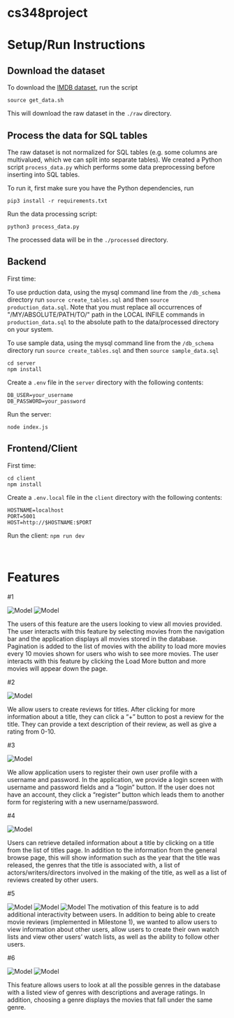 # cs348project

# Setup/Run Instructions

## Download the dataset

To download the [IMDB dataset](https://www.imdb.com/interfaces/), run the script

```
source get_data.sh
```

This will download the raw dataset in the `./raw` directory.

## Process the data for SQL tables

The raw dataset is not normalized for SQL tables (e.g. some columns are multivalued, which we can split into separate tables). We created a Python script `process_data.py` which performs some data preprocessing before inserting into SQL tables.

To run it, first make sure you have the Python dependencies, run

```
pip3 install -r requirements.txt
```

Run the data processing script:

```
python3 process_data.py
```

The processed data will be in the `./processed` directory.

## Backend

First time:

To use prduction data, using the mysql command line from the `/db_schema` directory run `source create_tables.sql` and then `source production_data.sql`. Note that you must replace all occurrences of "/MY/ABSOLUTE/PATH/TO/" path in the LOCAL INFILE commands in `production_data.sql` to the absolute path to the data/processed directory on your system.

To use sample data, using the mysql command line from the `/db_schema` directory run `source create_tables.sql` and then `source sample_data.sql`


```
cd server
npm install
```

Create a `.env` file in the `server` directory with the following contents:

```
DB_USER=your_username
DB_PASSWORD=your_password
```

Run the server:

```
node index.js
```

## Frontend/Client

First time:

```
cd client
npm install
```

Create a `.env.local` file in the `client` directory with the following contents:

```
HOSTNAME=localhost
PORT=5001
HOST=http://$HOSTNAME:$PORT
```

Run the client:
`npm run dev`

<br/>

# Features

#1

![Model](/pic/all_movies.png)
![Model](/pic/all_movies_2.png)

The users of this feature are the users looking to view all movies provided. The user interacts with this feature by selecting movies from the navigation bar and the application displays all movies stored in the database. 
Pagination is added to the list of movies with the ability to load more movies every 10 movies shown for users who wish to see more movies. The user interacts with this feature by clicking the Load More button and more movies will appear down the page.

#2

![Model](/pic/make_review.png)

We allow users to create reviews for titles. After clicking for more information about a title, they can click a “+” button to post a review for the title. They can provide a text description of their review, as well as give a rating from 0-10. 

#3

![Model](/pic/login.png)

We allow application users to register their own user profile with a username and password. In the application, we provide a login screen with username and password fields and a “login” button. If the user does not have an account, they click a “register” button which leads them to another form for registering with a new username/password. 

#4

![Model](/pic/detailed_info.png)

Users can retrieve detailed information about a title by clicking on a title from the list of titles page. In addition to the information from the general browse page, this will show information such as the year that the title was released, the genres that the title is associated with, a list of actors/writers/directors involved in the making of the title, as well as a list of reviews created by other users.

#5

![Model](/pic/user_page.png)
![Model](/pic/user_profile.png)
![Model](/pic/watchlist.png)
The motivation of this feature is to add additional interactivity between users. In addition to being able to create movie reviews (implemented in Milestone 1), we wanted to allow users to view information about other users, allow users to create their own watch lists and view other users’ watch lists, as well as the ability to follow other users.

#6

![Model](/pic/genres.png)
![Model](/pic/genre_movies.png)

This feature allows users to look at all the possible genres in the database with a listed view of genres with descriptions and average ratings. In addition, choosing a genre displays the movies that fall under the same genre.
